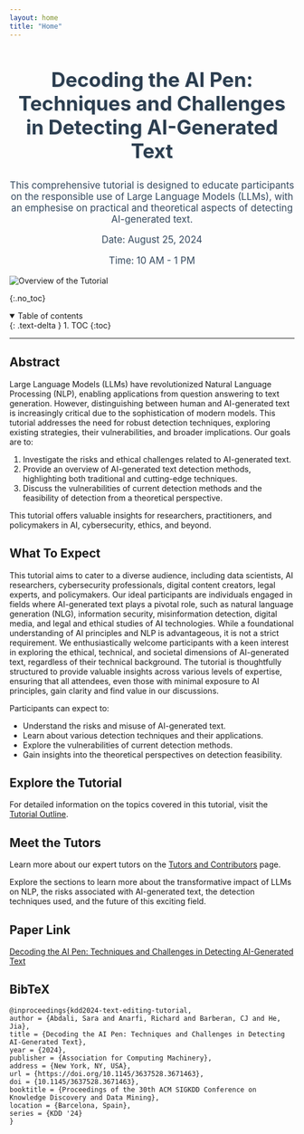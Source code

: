```yaml
---
layout: home
title: "Home"
---
```


<div style="text-align: center; margin-top: 50px;">
  <h1 style="font-size: 2.5em; font-weight: bold; color: #2c3e50; text-shadow: 2px 2px #ecf0f1;">
    Decoding the AI Pen: Techniques and Challenges in Detecting AI-Generated Text
  </h1>
</div>

<div style="text-align: center; margin-top: 30px;">
  <p style="font-size: 1.2em; color: #34495e;">
    This comprehensive tutorial is designed to educate participants on the responsible use of Large Language Models (LLMs), with an emphesise on practical and theoretical aspects of detecting AI-generated text.
  </p>
  <p style="font-size: 1.2em; color: #34495e;">
    Date: August 25, 2024
  </p>
  <p style="font-size: 1.2em; color: #34495e;">
    Time: 10 AM - 1 PM
  </p>
</div>
<img src="{{ site.baseurl }}/assets/images/overview.png" alt="Overview of the Tutorial" class="center-aligned">


{:.no_toc}

<details open markdown="block">
  <summary>
    Table of contents
  </summary>
  {: .text-delta }
1. TOC
{:toc}
</details>

---

## Abstract
Large Language Models (LLMs) have revolutionized Natural Language Processing (NLP), enabling applications from question answering to text generation. However, distinguishing between human and AI-generated text is increasingly critical due to the sophistication of modern models. This tutorial addresses the need for robust detection techniques, exploring existing strategies, their vulnerabilities, and broader implications. Our goals are to:
1. Investigate the risks and ethical challenges related to AI-generated text.
2. Provide an overview of AI-generated text detection methods, highlighting both traditional and cutting-edge techniques.
3. Discuss the vulnerabilities of current detection methods and the feasibility of detection from a theoretical perspective.

This tutorial offers valuable insights for researchers, practitioners, and policymakers in AI, cybersecurity, ethics, and beyond.

## What To Expect
This tutorial aims to cater to a diverse audience, including data scientists, AI researchers, cybersecurity professionals, digital content creators, legal experts, and policymakers. Our ideal participants are individuals engaged in fields where AI-generated text plays a pivotal role, such as natural language generation (NLG), information security, misinformation detection, digital media, and legal and ethical studies of AI technologies. While a foundational understanding of AI principles and NLP is advantageous, it is not a strict requirement. We enthusiastically welcome participants with a keen interest in exploring the ethical, technical, and societal dimensions of AI-generated text, regardless of their technical background. The tutorial is thoughtfully structured to provide valuable insights across various levels of expertise, ensuring that all attendees, even those with minimal exposure to AI principles, gain clarity and find value in our discussions.

Participants can expect to:
- Understand the risks and misuse of AI-generated text.
- Learn about various detection techniques and their applications.
- Explore the vulnerabilities of current detection methods.
- Gain insights into the theoretical perspectives on detection feasibility.

## Explore the Tutorial
For detailed information on the topics covered in this tutorial, visit the [Tutorial Outline](./tutorial-outline).

## Meet the Tutors
Learn more about our expert tutors on the [Tutors and Contributors](./authors) page.

Explore the sections to learn more about the transformative impact of LLMs on NLP, the risks associated with AI-generated text, the detection techniques used, and the future of this exciting field.
<h2 class="title">Paper Link</h2>
<a href="https://dl.acm.org/doi/10.1145/3637528.3671463">Decoding the AI Pen: Techniques and Challenges in Detecting AI-Generated Text</a>

  <div class="container is-max-desktop content">
    <h2 class="title">BibTeX</h2>
    <pre><code>@inproceedings{kdd2024-text-editing-tutorial,
author = {Abdali, Sara and Anarfi, Richard and Barberan, CJ and He, Jia},
title = {Decoding the AI Pen: Techniques and Challenges in Detecting AI-Generated Text},
year = {2024},
publisher = {Association for Computing Machinery},
address = {New York, NY, USA},
url = {https://doi.org/10.1145/3637528.3671463},
doi = {10.1145/3637528.3671463},
booktitle = {Proceedings of the 30th ACM SIGKDD Conference on Knowledge Discovery and Data Mining},
location = {Barcelona, Spain},
series = {KDD '24}
}</code></pre>
  </div>
